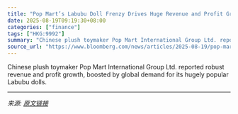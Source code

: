```yaml
---
title: "Pop Mart’s Labubu Doll Frenzy Drives Huge Revenue and Profit Growth"
date: 2025-08-19T09:19:30+08:00
categories: ["finance"]
tags: ["HKG:9992"]
summary: "Chinese plush toymaker Pop Mart International Group Ltd. reported robust revenue and profit growth, boosted by global demand for its hugely popular Labubu dolls."
source_url: "https://www.bloomberg.com/news/articles/2025-08-19/pop-mart-s-labubu-doll-frenzy-drives-huge-revenue-profit-growth"
---
```


Chinese plush toymaker Pop Mart International Group Ltd. reported robust revenue and profit growth, boosted by global demand for its hugely popular Labubu dolls.

---

*来源: [原文链接](https://www.bloomberg.com/news/articles/2025-08-19/pop-mart-s-labubu-doll-frenzy-drives-huge-revenue-profit-growth)*

